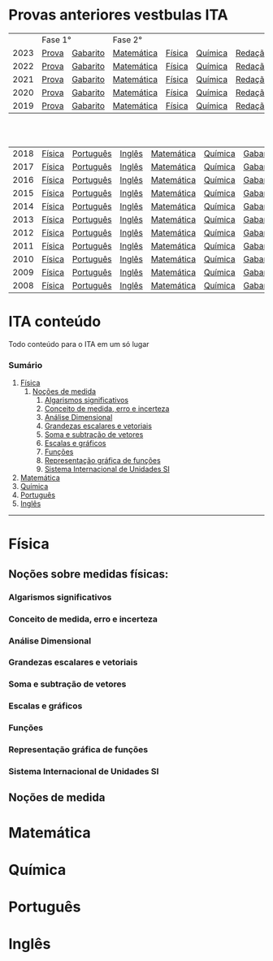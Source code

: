 # Provas anteriores vestbulas ITA

<div>
  <table>
    <tbody>
      <tr> 
        <td>&nbsp;</td>
        <td colspan="2">Fase 1°</td>
        <td colspan="4">Fase 2°</td>
      </tr>
      <tr> 
        <td>2023</td>
        <td><a href="provas/2023_fase1.pdf">Prova</a></td>
        <td><a href="provas/gabarito_2023.pdf">Gabarito</a></td>
        <td><a href="provas/matematica_2023_2f.pdf">Matemática</a></td>
        <td><a href="provas/fisica_2023_2f.pdf">Física</a></td>
        <td><a href="provas/quimica_2023_2f.pdf">Química</a></td>
        <td><a href="provas/redacao_2023_2f.pdf">Redação</a></td>
      </tr>
      <tr> 
        <td>2022</td>
        <td><a href="provas/2022_fase1.pdf">Prova</a></td>
        <td><a href="provas/gabarito_2022.pdf">Gabarito</a></td>
        <td><a href="provas/matematica_2022_2f.pdf">Matemática</a></td>
        <td><a href="provas/fisica_2022_2f.pdf">Física</a></td>
        <td><a href="provas/quimica_2022_2f.pdf">Química</a></td>
        <td><a href="provas/redacao_2022_2f.pdf">Redação</a></td>
      </tr>
      <tr> 
        <td>2021</td>
        <td><a href="provas/2021_fase1.pdf">Prova</a></td>
        <td><a href="provas/gabarito_2021.pdf">Gabarito</a></td>
        <td><a href="provas/matematica_2021_2f.pdf">Matemática</a></td>
        <td><a href="provas/fisica_2021_2f.pdf">Física</a></td>
        <td><a href="provas/quimica_2021_2f.pdf">Química</a></td>
        <td><a href="provas/redacao_2021_2f.pdf">Redação</a></td>
      </tr>
      <tr> 
        <td>2020</td>
        <td><a href="provas/2020_fase1.pdf">Prova</a></td>
        <td><a href="provas/gabarito_2020.pdf">Gabarito</a></td>
        <td><a href="provas/matematica_2020_2f.pdf">Matemática</a></td>
        <td><a href="provas/fisica_2020_2f.pdf">Física</a></td>
        <td><a href="provas/quimica_2020_2f.pdf">Química</a></td>
        <td><a href="provas/redacao_2020_2f.pdf">Redação</a></td>
      </tr>
      <tr> 
        <td>2019</td>
        <td><a href="provas/2019_fase1.pdf">Prova</a></td>
        <td><a href="provas/gabarito_2019.pdf">Gabarito</a></td>
        <td><a href="provas/matematica_2019_2f.pdf">Matemática</a></td>
        <td><a href="provas/fisica_2019_2f.pdf">Física</a></td>
        <td><a href="provas/quimica_2019_2f.pdf">Química</a></td>
        <td><a href="provas/redacao_2019_2f.pdf">Redação</a></td>
      </tr>
    </tbody>
  </table>
  <br><br>
  <table>
    <tbody>
      <tr> 
        <td>2018</td>
        <td><a href="provas/fisica_2018.pdf">Física</a></td>
        <td><a href="provas/portugues_2018.pdf">Português</a></td>
        <td><a href="provas/ingles_2018.pdf">Inglês</a></td>
        <td><a href="provas/matematica_2018.pdf">Matemática</a></td>
        <td><a href="provas/quimica_2018.pdf">Química</a></td>
        <td><a href="provas/gabarito_2018.pdf">Gabarito</a></td>
      </tr>
      <tr> 
        <td>2017</td>
        <td><a href="provas/fisica_2017.pdf">Física</a></td>
        <td><a href="provas/portugues_2017.pdf">Português</a></td>
        <td><a href="provas/ingles_2017.pdf">Inglês</a></td>
        <td><a href="provas/matematica_2017.pdf">Matemática</a></td>
        <td><a href="provas/quimica_2017.pdf">Química</a></td>
        <td><a href="provas/gabarito_2017.pdf">Gabarito</a></td>
      </tr>
      <tr> 
        <td>2016</td>
        <td><a href="provas/fisica_2016.pdf">Física</a></td>
        <td><a href="provas/portugues_2016.pdf">Português</a></td>
        <td><a href="provas/ingles_2016.pdf">Inglês</a></td>
        <td><a href="provas/matematica_2016.pdf">Matemática</a></td>
        <td><a href="provas/quimica_2016.pdf">Química</a></td>
        <td><a href="provas/gabarito_2016.pdf">Gabarito</a></td>
      </tr>
      <tr> 
        <td>2015</td>
        <td><a href="provas/fisica_2015.pdf">Física</a></td>
        <td><a href="provas/portugues_2015.pdf">Português</a></td>
        <td><a href="provas/ingles_2015.pdf">Inglês</a></td>
        <td><a href="provas/matematica_2015.pdf">Matemática</a></td>
        <td><a href="provas/quimica_2015.pdf">Química</a></td>
        <td><a href="provas/gabarito_2015.pdf">Gabarito</a></td>
      </tr>
      <tr> 
        <td>2014</td>
        <td><a href="provas/fisica_2014.pdf">Física</a></td>
        <td><a href="provas/portugues_2014.pdf">Português</a></td>
        <td><a href="provas/ingles_2014.pdf">Inglês</a></td>
        <td><a href="provas/matematica_2014.pdf">Matemática</a></td>
        <td><a href="provas/quimica_2014.pdf">Química</a></td>
        <td><a href="provas/gabarito_2014.pdf">Gabarito</a></td>
      </tr>
      <tr> 
        <td>2013</td>
        <td><a href="provas/fisica_2013.pdf">Física</a></td>
        <td><a href="provas/portugues_2013.pdf">Português</a></td>
        <td><a href="provas/ingles_2013.pdf">Inglês</a></td>
        <td><a href="provas/matematica_2013.pdf">Matemática</a></td>
        <td><a href="provas/quimica_2013.pdf">Química</a></td>
        <td><a href="provas/gabarito_2013.pdf">Gabarito</a></td>
      </tr>
      <tr> 
        <td>2012</td>
        <td><a href="provas/fisica_2012.pdf">Física</a></td>
        <td><a href="provas/portugues_2012.pdf">Português</a></td>
        <td><a href="provas/ingles_2012.pdf">Inglês</a></td>
        <td><a href="provas/matematica_2012.pdf">Matemática</a></td>
        <td><a href="provas/quimica_2012.pdf">Química</a></td>
        <td><a href="provas/gabarito_2012.pdf">Gabarito</a></td>
      </tr>
      <tr> 
        <td>2011</td>
        <td><a href="provas/fisica_2011.pdf">Física</a></td>
        <td><a href="provas/portugues_2011.pdf">Português</a></td>
        <td><a href="provas/ingles_2011.pdf">Inglês</a></td>
        <td><a href="provas/matematica_2011.pdf">Matemática</a></td>
        <td><a href="provas/quimica_2011.pdf">Química</a></td>
        <td><a href="provas/gabarito_2011.pdf">Gabarito</a></td>
      </tr>
      <tr> 
        <td>2010</td>
        <td><a href="provas/fisica_2010.pdf">Física</a></td>
        <td><a href="provas/portugues_2010.pdf">Português</a></td>
        <td><a href="provas/ingles_2010.pdf">Inglês</a></td>
        <td><a href="provas/matematica_2010.pdf">Matemática</a></td>
        <td><a href="provas/quimica_2010.pdf">Química</a></td>
        <td><a href="provas/gabarito_2010.pdf">Gabarito</a></td>
      </tr>
      <tr> 
        <td>2009</td>
        <td><a href="provas/fisica_2009.pdf">Física</a></td>
        <td><a href="provas/portugues_2009.pdf">Português</a></td>
        <td><a href="provas/ingles_2009.pdf">Inglês</a></td>
        <td><a href="provas/matematica_2009.pdf">Matemática</a></td>
        <td><a href="provas/quimica_2009.pdf">Química</a></td>
        <td><a href="provas/gabarito_2009.pdf">Gabarito</a></td>
      </tr>
      <tr> 
        <td>2008</td>
        <td><a href="provas/fisica_2008.pdf">Física</a></td>
        <td><a href="provas/portugues_2008.pdf">Português</a></td>
        <td><a href="provas/ingles_2008.pdf">Inglês</a></td>
        <td><a href="provas/matematica_2008.pdf">Matemática</a></td>
        <td><a href="provas/quimica_2008.pdf">Química</a></td>
        <td><a href="provas/gabarito_2008.pdf">Gabarito</a></td>
      </tr>
    </tbody>
  </table>
    
</div>

# ITA conteúdo

Todo conteúdo para o ITA em um só lugar

### Sumário

1.  [Física](#física)
    1. [Noções de medida](#noções-de-medida)
       1. [Algarismos significativos](#algarismos-significativos)
       2. [Conceito de medida, erro e incerteza](#conceito-de-medida-erro-e-incerteza)
       3. [Análise Dimensional](#análise-dimensional)
       4. [Grandezas escalares e vetoriais](#grandezas-escalares-e-vetoriais)
       5. [Soma e subtração de vetores](#soma-e-subtração-de-vetores)
       6. [Escalas e gráficos](#escalas-e-gráficos)
       7. [Funções](#funções)
       8. [Representação gráfica de funções](#representação-gráfica-de-funções)
       9. [Sistema Internacional de Unidades SI](#sistema-internacional-de-unidades-si)
2.  [Matemática](#matemática)
3.  [Química](#química)
4.  [Português](#português)
5.  [Inglês](#inglês)

---

# Física

## Noções sobre medidas físicas:

### Algarismos significativos

### Conceito de medida, erro e incerteza

### Análise Dimensional

### Grandezas escalares e vetoriais

### Soma e subtração de vetores

### Escalas e gráficos

### Funções

### Representação gráfica de funções

### Sistema Internacional de Unidades SI

## Noções de medida

# Matemática

# Química

# Português

# Inglês
